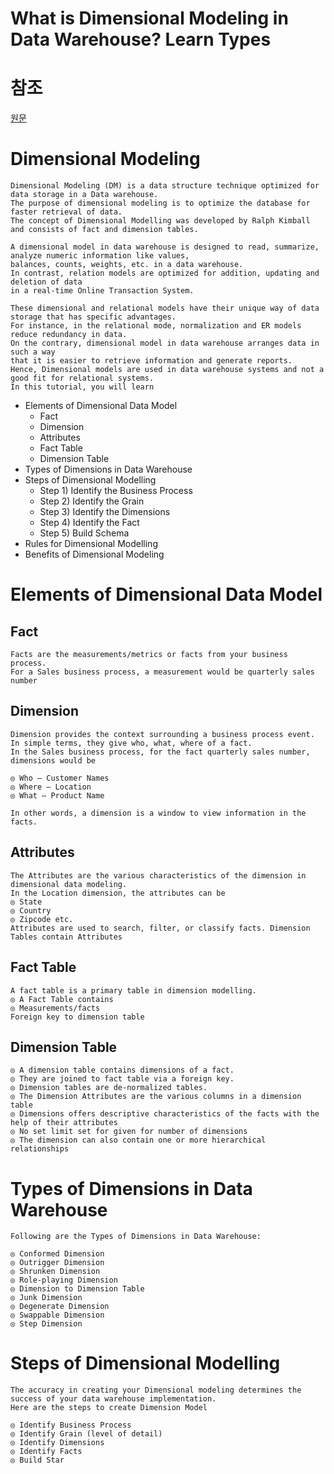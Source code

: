# What is Dimensional Modeling in Data Warehouse? Learn Types
# 참조
[원문](https://www.guru99.com/dimensional-model-data-warehouse.html)

# Dimensional Modeling
```
Dimensional Modeling (DM) is a data structure technique optimized for data storage in a Data warehouse.
The purpose of dimensional modeling is to optimize the database for faster retrieval of data.
The concept of Dimensional Modelling was developed by Ralph Kimball and consists of fact and dimension tables.

```

```
A dimensional model in data warehouse is designed to read, summarize, analyze numeric information like values,
balances, counts, weights, etc. in a data warehouse.
In contrast, relation models are optimized for addition, updating and deletion of data
in a real-time Online Transaction System.

These dimensional and relational models have their unique way of data storage that has specific advantages.
For instance, in the relational mode, normalization and ER models reduce redundancy in data.
On the contrary, dimensional model in data warehouse arranges data in such a way
that it is easier to retrieve information and generate reports.
Hence, Dimensional models are used in data warehouse systems and not a good fit for relational systems.
In this tutorial, you will learn

```

- Elements of Dimensional Data Model
    - Fact
    - Dimension
    - Attributes
    - Fact Table
    - Dimension Table
- Types of Dimensions in Data Warehouse
- Steps of Dimensional Modelling
    - Step 1) Identify the Business Process
    - Step 2) Identify the Grain
    - Step 3) Identify the Dimensions
    - Step 4) Identify the Fact
    - Step 5) Build Schema
- Rules for Dimensional Modelling
- Benefits of Dimensional Modeling

# Elements of Dimensional Data Model
## Fact
```
Facts are the measurements/metrics or facts from your business process.
For a Sales business process, a measurement would be quarterly sales number

```
## Dimension
```
Dimension provides the context surrounding a business process event.
In simple terms, they give who, what, where of a fact.
In the Sales business process, for the fact quarterly sales number, dimensions would be

◎ Who – Customer Names
◎ Where – Location
◎ What – Product Name

In other words, a dimension is a window to view information in the facts.

```

## Attributes
```
The Attributes are the various characteristics of the dimension in dimensional data modeling.
In the Location dimension, the attributes can be
◎ State
◎ Country
◎ Zipcode etc.
Attributes are used to search, filter, or classify facts. Dimension Tables contain Attributes

```
## Fact Table
```
A fact table is a primary table in dimension modelling.
◎ A Fact Table contains
◎ Measurements/facts
Foreign key to dimension table

```
## Dimension Table
```
◎ A dimension table contains dimensions of a fact.
◎ They are joined to fact table via a foreign key.
◎ Dimension tables are de-normalized tables.
◎ The Dimension Attributes are the various columns in a dimension table
◎ Dimensions offers descriptive characteristics of the facts with the help of their attributes
◎ No set limit set for given for number of dimensions
◎ The dimension can also contain one or more hierarchical relationships

```

# Types of Dimensions in Data Warehouse
```
Following are the Types of Dimensions in Data Warehouse:

◎ Conformed Dimension
◎ Outrigger Dimension
◎ Shrunken Dimension
◎ Role-playing Dimension
◎ Dimension to Dimension Table
◎ Junk Dimension
◎ Degenerate Dimension
◎ Swappable Dimension
◎ Step Dimension

```

# Steps of Dimensional Modelling
```
The accuracy in creating your Dimensional modeling determines the success of your data warehouse implementation.
Here are the steps to create Dimension Model

◎ Identify Business Process
◎ Identify Grain (level of detail)
◎ Identify Dimensions
◎ Identify Facts
◎ Build Star

```

